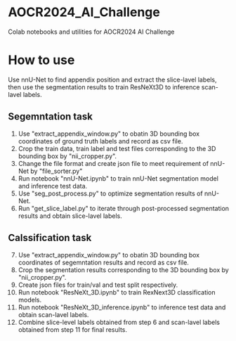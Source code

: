 # AOCR2024_AI_Challenge
Colab notebooks and utilities for AOCR2024 AI Challenge

# How to use
Use nnU-Net to find appendix position and extract the slice-lavel labels,
then use the segmentation results to train ResNeXt3D to inference scan-lavel labels.

## Segemntation task
1. Use "extract_appendix_window.py" to obatin 3D bounding box coordinates of ground truth labels and record as csv file.
2. Crop the train data, train label and test files corresponding to the 3D bounding box by "nii_cropper.py".
3. Change the file format and create json file to meet requirement of nnU-Net by "file_sorter.py"
4. Run notebook "nnU-Net.ipynb" to train nnU-Net segmentation model and inference test data.
5. Use "seg_post_process.py" to optimize segmentation results of nnU-Net.
6. Run "get_slice_label.py" to iterate through post-processed segmentation results and obtain slice-lavel labels.

## Calssification task
7. Use "extract_appendix_window.py" to obatin 3D bounding box coordinates of segemntation results and record as csv file.
8. Crop the segmentation results corresponding to the 3D bounding box by "nii_cropper.py".
9. Create json files for train/val and test split respectively.
10. Run notebook "ResNeXt_3D.ipynb" to train RexNext3D classification models.
11. Run notebook "ResNeXt_3D_inference.ipynb" to inference test data and obtain scan-lavel labels.
12. Combine slice-level labels obtained from step 6 and scan-lavel labels obtained from step 11 for final results.
